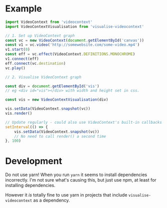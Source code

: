 # Example

```js
import VideoContext from 'videocontext'
import VideoContextVisualisation from 'visualise-videocontext'

// 1. Set up VideoContext graph
const vc = new VideoContext(document.getElementById('canvas'))
const v1 = vc.video('http://somewebsite.com/some-video.mp4')
v1.start(0)
const eff = vc.effect(VideoContext.DEFINITIONS.MONOCHROME)
v1.connect(eff)
eff.connect(vc.destination)
vc.play()

// 2. Visualise VideoContext graph

const div = document.getElementById('vis')
// eg <div id="vis"></div> with width and height set in css.

const vis = new VideoContextVisualisation(div)

vis.setData(VideoContext.snapshot(vc))
vis.render()

// Update regularly - could also use VideoContext's built-in callbacks to trigger this.
setInterval(() => {
    vis.setData(VideoContext.snapshot(vc))
    // No need to call render() a second time
}, 100)
```

# Development
Do not use yarn! When you run `yarn` it seems to install dependencies incorrectly. I'm not sure what's causing this, but just use npm, at least for installing dependencies.

However it *is* totally fine to use yarn in projects that include `visualise-videocontext` as a dependency.
